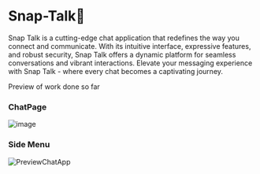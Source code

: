 # Snap-Talk💬

Snap Talk is a cutting-edge chat application that redefines the way you connect and communicate. With its intuitive interface, expressive features, and robust security, Snap Talk offers a dynamic platform for seamless conversations and vibrant interactions. Elevate your messaging experience with Snap Talk - where every chat becomes a captivating journey.

Preview of work done so far

### ChatPage
![image](https://github.com/Arish82/Snap-Talks/assets/76985066/8ec29896-5a10-40db-8241-f69ca61895bd)
### Side Menu
![PreviewChatApp](https://github.com/Arish82/Snap-Talks/assets/76985066/56bca741-43e9-4932-aba4-1dcef0f0b20a)

